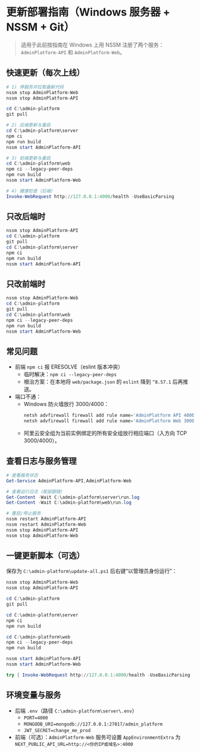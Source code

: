 # 更新部署指南（Windows 服务器 + NSSM + Git）

> 适用于此前按指南在 Windows 上用 NSSM 注册了两个服务：`AdminPlatform-API` 和 `AdminPlatform-Web`。

## 快速更新（每次上线）
```powershell
# 1) 停服务并拉取最新代码
nssm stop AdminPlatform-Web
nssm stop AdminPlatform-API

cd C:\admin-platform
git pull

# 2) 后端更新与重启
cd C:\admin-platform\server
npm ci
npm run build
nssm start AdminPlatform-API

# 3) 前端更新与重启
cd C:\admin-platform\web
npm ci --legacy-peer-deps
npm run build
nssm start AdminPlatform-Web

# 4) 健康检查（后端）
Invoke-WebRequest http://127.0.0.1:4000/health -UseBasicParsing
```

## 只改后端时
```powershell
nssm stop AdminPlatform-API
cd C:\admin-platform
git pull
cd C:\admin-platform\server
npm ci
npm run build
nssm start AdminPlatform-API
```

## 只改前端时
```powershell
nssm stop AdminPlatform-Web
cd C:\admin-platform
git pull
cd C:\admin-platform\web
npm ci --legacy-peer-deps
npm run build
nssm start AdminPlatform-Web
```

## 常见问题
- 前端 `npm ci` 报 ERESOLVE（eslint 版本冲突）
  - 临时解决：`npm ci --legacy-peer-deps`
  - 根治方案：在本地将 `web/package.json` 的 `eslint` 降到 `^8.57.1` 后再推送。
- 端口不通：
  - Windows 防火墙放行 3000/4000：
    ```powershell
    netsh advfirewall firewall add rule name='AdminPlatform API 4000' dir=in action=allow protocol=TCP localport=4000 profile=any
    netsh advfirewall firewall add rule name='AdminPlatform Web 3000' dir=in action=allow protocol=TCP localport=3000 profile=any
    ```
  - 阿里云安全组为当前实例绑定的所有安全组放行相应端口（入方向 TCP 3000/4000）。

## 查看日志与服务管理
```powershell
# 查看服务状态
Get-Service AdminPlatform-API,AdminPlatform-Web

# 查看运行日志（尾部跟随）
Get-Content -Wait C:\admin-platform\server\run.log
Get-Content -Wait C:\admin-platform\web\run.log

# 重启/停止服务
nssm restart AdminPlatform-API
nssm restart AdminPlatform-Web
nssm stop AdminPlatform-API
nssm stop AdminPlatform-Web
```

## 一键更新脚本（可选）
保存为 `C:\admin-platform\update-all.ps1` 后右键“以管理员身份运行”：
```powershell
nssm stop AdminPlatform-Web
nssm stop AdminPlatform-API

cd C:\admin-platform
git pull

cd C:\admin-platform\server
npm ci
npm run build

cd C:\admin-platform\web
npm ci --legacy-peer-deps
npm run build

nssm start AdminPlatform-API
nssm start AdminPlatform-Web

try { Invoke-WebRequest http://127.0.0.1:4000/health -UseBasicParsing | Out-Null; "API OK" } catch { "API FAIL" }
```

## 环境变量与服务
- 后端 `.env`（路径 `C:\admin-platform\server\.env`）
  - `PORT=4000`
  - `MONGODB_URI=mongodb://127.0.0.1:27017/admin_platform`
  - `JWT_SECRET=change_me_prod`
- 前端（可选）：`AdminPlatform-Web` 服务可设置 `AppEnvironmentExtra` 为 `NEXT_PUBLIC_API_URL=http://<你的IP或域名>:4000` 